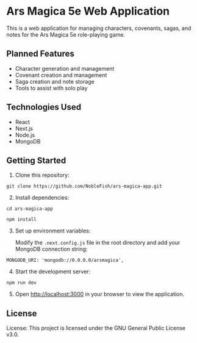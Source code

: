 # Ars Magica 5e Web Application

This is a web application for managing characters, covenants, sagas, and notes for the Ars Magica 5e role-playing game.

## Planned Features

- Character generation and management
- Covenant creation and management
- Saga creation and note storage
- Tools to assist with solo play

## Technologies Used

- React
- Next.js
- Node.js
- MongoDB

## Getting Started

1. Clone this repository:

`git clone https://github.com/NobleFish/ars-magica-app.git`

2. Install dependencies:

`cd ars-magica-app`

`npm install`

3. Set up environment variables:
   
   Modify the `.next.config.js` file in the root directory and add your MongoDB connection string:

`MONGODB_URI: 'mongodb://0.0.0.0/arsmagica',`


4. Start the development server:

`npm run dev`


5. Open [http://localhost:3000](http://localhost:3000) in your browser to view the application.

## License

License:
This project is licensed under the GNU General Public License v3.0.
